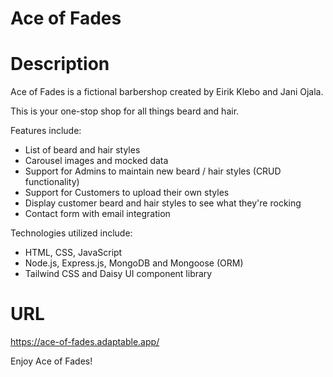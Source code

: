 # Ace of Fades

# Description

Ace of Fades is a fictional barbershop created by Eirik Klebo and Jani Ojala.

This is your one-stop shop for all things beard and hair.

Features include:

- List of beard and hair styles
- Carousel images and mocked data
- Support for Admins to maintain new beard / hair styles (CRUD functionality)
- Support for Customers to upload their own styles
- Display customer beard and hair styles to see what they're rocking
- Contact form with email integration

Technologies utilized include:

- HTML, CSS, JavaScript
- Node.js, Express.js, MongoDB and Mongoose (ORM)
- Tailwind CSS and Daisy UI component library

# URL

https://ace-of-fades.adaptable.app/

Enjoy Ace of Fades!
